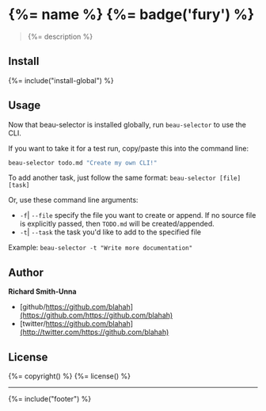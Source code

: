 # {%= name %} {%= badge('fury') %}

> {%= description %}

## Install
{%= include("install-global") %}

## Usage
Now that beau-selector is installed globally, run `beau-selector` to use the CLI.

If you want to take it for a test run, copy/paste this into the command line:

```bash
beau-selector todo.md "Create my own CLI!"
```

To add another task, just follow the same format: `beau-selector [file] [task]`

Or, use these command line arguments:

* `-f`| `--file` specify the file you want to create or append. If no source file is explicitly passed, then `TODO.md` will be created/appended.
* `-t`| `--task` the task you'd like to add to the specified file

Example: `beau-selector -t "Write more documentation"`

## Author

**Richard Smith-Unna**

* [github/https://github.com/blahah](https://github.com/https://github.com/blahah)
* [twitter/https://github.com/blahah](http://twitter.com/https://github.com/blahah)

## License
{%= copyright() %}
{%= license() %}

***

{%= include("footer") %}
